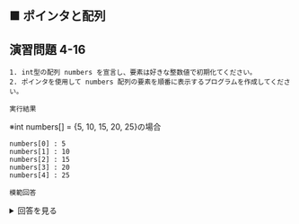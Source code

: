 ## ■ ポインタと配列

## 演習問題 4-16

```
1. int型の配列 numbers を宣言し、要素は好きな整数値で初期化てください。
2. ポインタを使用して numbers 配列の要素を順番に表示するプログラムを作成してください。
```

`実行結果`

※int numbers[] = {5, 10, 15, 20, 25}の場合

```
numbers[0] : 5
numbers[1] : 10
numbers[2] : 15
numbers[3] : 20
numbers[4] : 25
```

`模範回答`
<details>
<summary>回答を見る</summary>

```c
#include <stdio.h>

main()
{
    int numbers[] = {5, 10, 15, 20, 25};
    int size = sizeof(numbers) / sizeof(numbers[0]);

    int* ptr = numbers;

    for(int i = 0; i < size; i++) {
        printf("numbers[%d] : %d\n", i, *(ptr + i));
    }
}
```
</details>